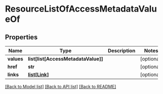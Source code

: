 # ResourceListOfAccessMetadataValueOf

## Properties
Name | Type | Description | Notes
------------ | ------------- | ------------- | -------------
**values** | **list[list[AccessMetadataValue]]** |  | [optional] 
**href** | **str** |  | [optional] 
**links** | [**list[Link]**](Link.md) |  | [optional] 

[[Back to Model list]](../README.md#documentation-for-models) [[Back to API list]](../README.md#documentation-for-api-endpoints) [[Back to README]](../README.md)


